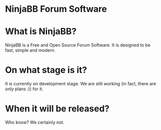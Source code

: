 NinjaBB Forum Software
====

What is NinjaBB?
====
NinjaBB is a Free and Open Source Forum Software. It is designed to be fast, simple and modern.

On what stage is it?
====
It is currently on development stage. We are still working (in fact, there are only plans :)) for it.

When it will be released?
====
Who know? We certainly not.
